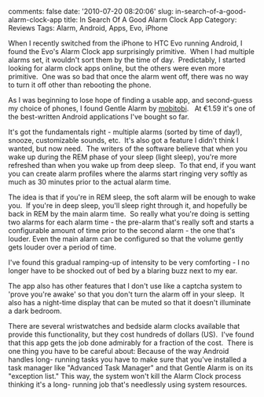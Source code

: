comments: false
date: '2010-07-20 08:20:06'
slug: in-search-of-a-good-alarm-clock-app
title: In Search Of A Good Alarm Clock App
Category: Reviews
Tags: Alarm, Android, Apps, Evo, iPhone

<!-- ai l /wp/mobitobi.jpg /wp/mobitobi.jpg 167 266 -->
When I recently switched from
the iPhone to HTC Evo running Android, I found the Evo's Alarm Clock app
surprisingly primitive.  When I had multiple alarms set, it wouldn't sort them
by the time of day.  Predictably, I started looking for alarm clock apps
online, but the others were even more primitive.  One was so bad that once the
alarm went off, there was no way to turn it off other than rebooting the
phone.
<!-- more -->

As I was beginning to lose hope of finding a usable app, and second-guess my
choice of phones, I found Gentle Alarm by
[mobitobi](http://mobitobi.com/en/android/gentlealarm.php).   At €1.59 it's
one of the best-written Android applications I've bought so far.

It's got the fundamentals right - multiple alarms (sorted by time of day!),
snooze, customizable sounds, etc.  It's also got a feature I didn't think I
wanted, but now need.  The writers of the software believe that when you wake
up during the REM phase of your sleep (light sleep), you're more refreshed
than when you wake up from deep sleep.  To that end, if you want you can
create alarm profiles where the alarms start ringing very softly as much as 30
minutes prior to the actual alarm time.

The idea is that if you're in REM sleep, the soft alarm will be enough to wake
you.  If you're in deep sleep, you'll sleep right through it, and hopefully be
back in REM by the main alarm time.  So really what you're doing is setting
two alarms for each alarm time - the pre-alarm that's really soft and starts a
configurable amount of time prior to the second alarm - the one that's louder.
Even the main alarm can be configured so that the volume gently gets louder
over a period of time.

I've found this gradual ramping-up of intensity to be very comforting - I no
longer have to be shocked out of bed by a blaring buzz next to my ear.

The app also has other features that I don't use like a captcha system to
'prove you're awake' so that you don't turn the alarm off in your sleep.  It
also has a night-time display that can be muted so that it doesn't illuminate
a dark bedroom.

There are several wristwatches and bedside alarm clocks available that provide
this functionality, but they cost hundreds of dollars (US).  I've found that
this app gets the job done admirably for a fraction of the cost.  There is one
thing you have to be careful about: Because of the way Android handles long-
running tasks you have to make sure that you've installed a task manager like
"Advanced Task Manager" and that Gentle Alarm is on its "exception list."
This way, the system won't kill the Alarm Clock process thinking it's a long-
running job that's needlessly using system resources.
